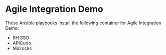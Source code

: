 # Agile Integration Demo
These Ansible playbooks install the following container for Agile Integration Demo:
- RH SSO
- APICurio
- Microcks